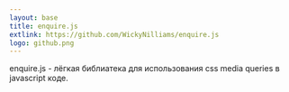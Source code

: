 ```yaml
---
layout: base
title: enquire.js
extlink: https://github.com/WickyNilliams/enquire.js
logo: github.png
---
```


enquire.js - лёгкая библиатека для использования css media queries в javascript коде.
